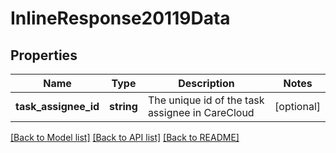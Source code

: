 # InlineResponse20119Data

## Properties
Name | Type | Description | Notes
------------ | ------------- | ------------- | -------------
**task_assignee_id** | **string** | The unique id of the task assignee in CareCloud | [optional] 

[[Back to Model list]](../../README.md#documentation-for-models) [[Back to API list]](../../README.md#documentation-for-api-endpoints) [[Back to README]](../../README.md)

